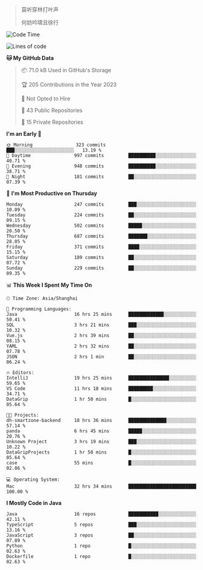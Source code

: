 > 莫听穿林打叶声
> 
> 何妨吟啸且徐行

<!-- ![Github Stats](https://github-readme-stats.vercel.app/api?username=catch6&count_private=true&show_icons=true&theme=gruvbox) -->

<!-- ![Top Langs](https://github-readme-stats.vercel.app/api/top-langs/?username=catch6&layout=compact) -->

<!--START_SECTION:waka-->
![Code Time](http://img.shields.io/badge/Code%20Time-288%20hrs%2056%20mins-blue)

![Lines of code](https://img.shields.io/badge/From%20Hello%20World%20I%27ve%20Written-9.3%20million%20lines%20of%20code-blue)

**🐱 My GitHub Data** 

> 📦 71.0 kB Used in GitHub's Storage 
 > 
> 🏆 205 Contributions in the Year 2023
 > 
> 🚫 Not Opted to Hire
 > 
> 📜 43 Public Repositories 
 > 
> 🔑 15 Private Repositories 
 > 
**I'm an Early 🐤** 

```text
🌞 Morning                323 commits         ███░░░░░░░░░░░░░░░░░░░░░░   13.19 % 
🌆 Daytime                997 commits         ██████████░░░░░░░░░░░░░░░   40.71 % 
🌃 Evening                948 commits         ██████████░░░░░░░░░░░░░░░   38.71 % 
🌙 Night                  181 commits         ██░░░░░░░░░░░░░░░░░░░░░░░   07.39 % 
```
📅 **I'm Most Productive on Thursday** 

```text
Monday                   247 commits         ███░░░░░░░░░░░░░░░░░░░░░░   10.09 % 
Tuesday                  224 commits         ██░░░░░░░░░░░░░░░░░░░░░░░   09.15 % 
Wednesday                502 commits         █████░░░░░░░░░░░░░░░░░░░░   20.50 % 
Thursday                 687 commits         ███████░░░░░░░░░░░░░░░░░░   28.05 % 
Friday                   371 commits         ████░░░░░░░░░░░░░░░░░░░░░   15.15 % 
Saturday                 189 commits         ██░░░░░░░░░░░░░░░░░░░░░░░   07.72 % 
Sunday                   229 commits         ██░░░░░░░░░░░░░░░░░░░░░░░   09.35 % 
```


📊 **This Week I Spent My Time On** 

```text
🕑︎ Time Zone: Asia/Shanghai

💬 Programming Languages: 
Java                     16 hrs 25 mins      █████████████░░░░░░░░░░░░   50.41 % 
SQL                      3 hrs 21 mins       ███░░░░░░░░░░░░░░░░░░░░░░   10.32 % 
Vue.js                   2 hrs 39 mins       ██░░░░░░░░░░░░░░░░░░░░░░░   08.15 % 
YAML                     2 hrs 32 mins       ██░░░░░░░░░░░░░░░░░░░░░░░   07.78 % 
JSON                     2 hrs 1 min         ██░░░░░░░░░░░░░░░░░░░░░░░   06.24 % 

🔥 Editors: 
IntelliJ                 19 hrs 25 mins      ███████████████░░░░░░░░░░   59.65 % 
VS Code                  11 hrs 18 mins      █████████░░░░░░░░░░░░░░░░   34.71 % 
DataGrip                 1 hr 50 mins        █░░░░░░░░░░░░░░░░░░░░░░░░   05.64 % 

🐱‍💻 Projects: 
dh-smartzone-backend     18 hrs 36 mins      ██████████████░░░░░░░░░░░   57.14 % 
panda                    6 hrs 45 mins       █████░░░░░░░░░░░░░░░░░░░░   20.76 % 
Unknown Project          3 hrs 19 mins       ███░░░░░░░░░░░░░░░░░░░░░░   10.22 % 
DataGripProjects         1 hr 50 mins        █░░░░░░░░░░░░░░░░░░░░░░░░   05.64 % 
case                     55 mins             █░░░░░░░░░░░░░░░░░░░░░░░░   02.86 % 

💻 Operating System: 
Mac                      32 hrs 34 mins      █████████████████████████   100.00 % 
```

**I Mostly Code in Java** 

```text
Java                     16 repos            ███████████░░░░░░░░░░░░░░   42.11 % 
TypeScript               5 repos             ███░░░░░░░░░░░░░░░░░░░░░░   13.16 % 
JavaScript               3 repos             ██░░░░░░░░░░░░░░░░░░░░░░░   07.89 % 
Python                   1 repo              █░░░░░░░░░░░░░░░░░░░░░░░░   02.63 % 
Dockerfile               1 repo              █░░░░░░░░░░░░░░░░░░░░░░░░   02.63 % 
```




<!--END_SECTION:waka-->

